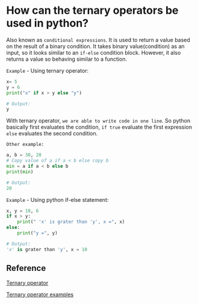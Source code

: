 # How can the ternary operators be used in python?

Also known as `conditional expressions`. It is used to return a value based on the result of a binary condition. It takes binary value(condition) as an input, so it looks similar to an `if-else` condition block. However, it also returns a value so behaving similar to a function.

`Example` - Using ternary operator:

```python
x= 5
y = 6
print("x" if x > y else "y")

# Output:
y
```

With ternary operator, `we are able to write code in one line`. So python basically first evaluates the condition, `if true` evaluate the first expression `else` evaluates the second condition.

`Other example:`

```python
a, b = 30, 20
# Copy value of a if a < b else copy b
min = a if a < b else b
print(min)

# Output:
20
```

`Example` - Using python if-else statement:

```python
x, y = 10, 6
if x > y:
    print(" 'x' is grater than 'y', x =", x)
else:
    print("y =", y)

# Output:
'x' is grater than 'y', x = 10
```

## Reference

[Ternary operator](https://www.geeksforgeeks.org/ternary-operator-in-python/)

[Ternary operator examples](https://www.tutorialspoint.com/ternary-operator-in-python)
